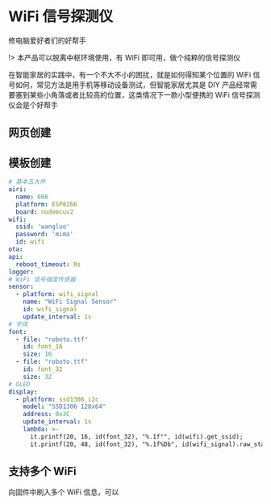 # WiFi 信号探测仪

修电脑爱好者们的好帮手

!> 本产品可以脱离中枢环境使用，有 WiFi 即可用，做个纯粹的信号探测仪

在智能家居的实践中，有一个不大不小的困扰，就是如何得知某个位置的 WiFi 信号如何，常见方法是用手机等移动设备测试，但智能家居尤其是 DIY 产品经常需要塞到某些小角落或者比较高的位置，这类情况下一款小型便携的 WiFi 信号探测仪会是个好帮手


## 网页创建





## 模板创建



```yaml
# 基本五大件
airi:
  name: 666
  platform: ESP8266
  board: nodemcuv2
wifi:
  ssid: 'wangluo'
  password: 'mima'
  id: wifi
ota:
api:
  reboot_timeout: 0s
logger:
# WiFi 信号强度传感器
sensor:
  - platform: wifi_signal
    name: "WiFi Signal Sensor"
    id: wifi_signal
    update_interval: 1s
# 字体
font:
  - file: "roboto.ttf"
    id: font_16
    size: 16
  - file: "roboto.ttf"
    id: font_32
    size: 32
# OLED
display:
  - platform: ssd1306_i2c
    model: "SSD1306 128x64"
    address: 0x3C
    update_interval: 1s
    lambda: >-
      it.printf(20, 16, id(font_32), "%.1f°", id(wifi).get_ssid);
      it.printf(20, 48, id(font_32), "%.1f%Db", id(wifi_signal).raw_state);
```







## 支持多个 WiFi

向固件中刷入多个 WiFi 信息，可以